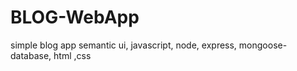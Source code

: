 # BLOG-WebApp
 simple blog app semantic ui, javascript, node, express, mongoose-database, html ,css
